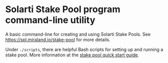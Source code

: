 # Solarti Stake Pool program command-line utility

A basic command-line for creating and using Solarti Stake Pools. See https://spl.miraland.io/stake-pool for more details.

Under `./scripts`, there are helpful Bash scripts for setting up and running a
stake pool. More information at the
[stake pool quick start guide](https://spl.miraland.io/stake-pool/quickstart).
